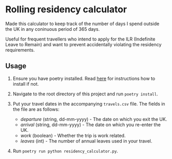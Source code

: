 # Rolling residency calculator

Made this calculator to keep track of the number of days I spend outside the UK in any coninuous period of 365 days.

Useful for frequent travellers who intend to apply for the ILR (Indefinite Leave to Remain) and want to prevent accidentally violating the residency requirements.

## Usage

1. Ensure you have poetry installed. Read [here](https://python-poetry.org/docs/#ci-recommendations) for instructions how to install if not.

2. Navigate to the root directory of this project and run `poetry install`.

3. Put your travel dates in the accompanying `travels.csv` file. The fields in the file are as follows:

   - _departure_ (string, dd-mm-yyyy) - The date on which you exit the UK.
   - _arrival_ (string, dd-mm-yyyy) - The date on which you re-enter the UK.
   - _work_ (boolean) - Whether the trip is work related.
   - _leaves_ (int) - The number of annual leaves used in your travel.

4. Run `poetry run python residency_calculator.py`.

